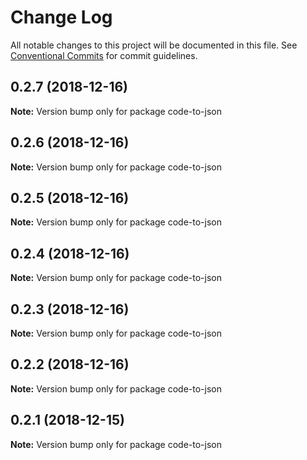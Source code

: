 # Change Log

All notable changes to this project will be documented in this file.
See [Conventional Commits](https://conventionalcommits.org) for commit guidelines.

## 0.2.7 (2018-12-16)

**Note:** Version bump only for package code-to-json





## 0.2.6 (2018-12-16)

**Note:** Version bump only for package code-to-json





## 0.2.5 (2018-12-16)

**Note:** Version bump only for package code-to-json





## 0.2.4 (2018-12-16)

**Note:** Version bump only for package code-to-json





## 0.2.3 (2018-12-16)

**Note:** Version bump only for package code-to-json





## 0.2.2 (2018-12-16)

**Note:** Version bump only for package code-to-json





## 0.2.1 (2018-12-15)

**Note:** Version bump only for package code-to-json
